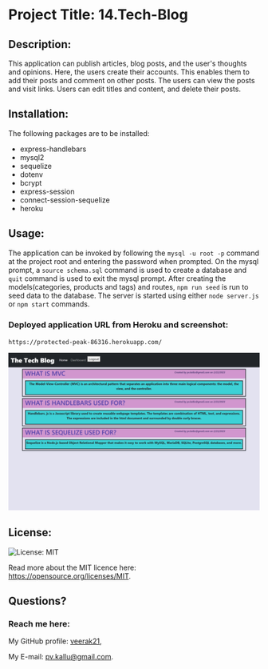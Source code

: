 # Project Title: 14.Tech-Blog


## Description:
 This application can publish articles, blog posts, and the user's thoughts and opinions. Here, the users create their accounts. This enables them to add their posts and comment on other posts. The users can view the posts and visit links. Users can edit titles and content, and delete their posts.

## Installation:
 The following packages are to be installed:
  - express-handlebars
  - mysql2
  - sequelize 
  - dotenv
  - bcrypt
  - express-session
  - connect-session-sequelize
  - heroku

 ## Usage:
  The application can be invoked by following the `mysql -u root -p` command at the project root and entering the password when prompted. On the mysql prompt, a `source schema.sql` command is used to create a database and `quit` command is used to exit the mysql prompt. After creating the models(categories, products and tags) and routes, `npm run seed` is run to seed data to the database. The server is started using either `node server.js` or `npm start` commands.

  ### Deployed application URL from Heroku and screenshot:

    https://protected-peak-86316.herokuapp.com/ 


  ![screenshot-of-applicaton](./assets/img1.png)


## License:

![License: MIT](https://img.shields.io/badge/License-MIT-yellow.svg) 


Read more about the MIT licence here: https://opensource.org/licenses/MIT.



## Questions?
  ### Reach me here: 
   My GitHub profile: [veerak21](https://github.com/veerak21),

   My E-mail: pv.kallu@gmail.com.

     


